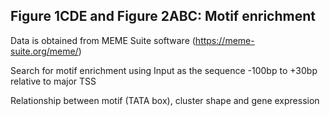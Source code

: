 ## Figure 1CDE and Figure 2ABC: Motif enrichment
Data is obtained from MEME Suite software (https://meme-suite.org/meme/) 

Search for motif enrichment using Input as the sequence -100bp to +30bp relative to major TSS

Relationship between motif (TATA box), cluster shape and gene expression
